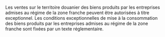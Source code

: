 Les ventes sur le territoire douanier des biens
produits par les entreprises admises au régime de la zone franche
peuvent être autorisées à titre exceptionnel.
Les conditions exceptionnelles de mise à la consommation des biens
produits par les entreprises admises au régime de la zone franche sont
fixées par un texte réglementaire.